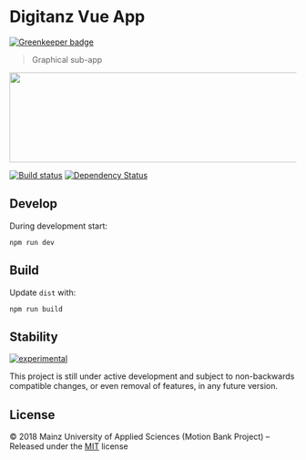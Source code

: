 # Digitanz Vue App

[![Greenkeeper badge](https://badges.greenkeeper.io/digitanz/dt-subapp-vue.svg)](https://greenkeeper.io/)

> Graphical sub-app

<p align="center"><a href="https://xkcd.com/851_make_it_better/" target="_blank" title="Oh yeah, click to make it better!"><img width="573" height="158" src="https://imgs.xkcd.com/comics/na.png" /></a></p>

[![Build status](https://secure.travis-ci.org/digitanz/dt-subapp-vue.svg)](https://travis-ci.org/digitanz/dt-subapp-vue)
[![Dependency Status](https://tidelift.com/badges/github/digitanz/dt-subapp-vue?style=flat)](https://tidelift.com/repo/github/digitanz/dt-subapp-vue)

## Develop

During development start:

```shell
npm run dev
```

## Build

Update `dist` with:

```shell
npm run build
```

## Stability

[![experimental](http://badges.github.io/stability-badges/dist/experimental.svg)](http://github.com/badges/stability-badges)

This project is still under active development and subject to non-backwards compatible changes, or even removal of features, in any future version.

## License

:copyright: 2018 Mainz University of Applied Sciences (Motion Bank Project) – 
Released under the [MIT](https://github.com/digitanz/dt-subapp-vue/blob/master/LICENSE) license

